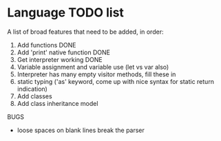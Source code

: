 # Language TODO list

A list of broad features that need to be added,
in order:

1. Add functions DONE
2. Add 'print' native function DONE
3. Get interpreter working DONE
4. Variable assignment and variable use (let vs var also)
5. Interpreter has many empty visitor methods, fill these in
6. static typing ('as' keyword, come up with nice syntax for static return indication)
7. Add classes
8. Add class inheritance model

BUGS
* loose spaces on blank lines break the parser